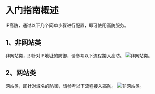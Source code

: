# 入门指南概述

IP高防，通过以下几个简单步骤进行配置，即可使用高防服务。

## 1、非网站类

非网站类，即针对IP地址的防御，请参考以下流程接入高防。
![非网站类](https://github.com/jdcloudcom/cn/blob/edit/image/Advanced%20Anti-DDoS/rules01.png)。

## 2、网站类

网站类，即针对域名的防御，请参考以下流程接入高防。
![非网站类](https://github.com/jdcloudcom/cn/blob/edit/image/Advanced%20Anti-DDoS/rules02.png)。

